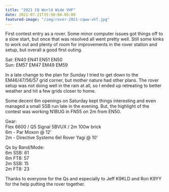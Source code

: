 ```yaml
---
title: "2021 CQ World Wide VHF"
date: 2021-07-21T15:50:04-05:00
featured-image: "/img/rover-2021-cqww-vhf.jpg"
---
```


First contest entry as a rover.  Some minor computer issues got things
off to a slow start, but once that was resolved all went pretty well.
Still some kinks to work out and plenty of room for improvements in the
rover station and setup, but overall a good first outing.

Sat:  EN40 EN41 EN51 EN50\
Sun:  EM57 EM47 EM49 EM59

In a late change to the plan for Sunday I tried to get down to the
EM46/47/56/57 grid corner, but mother nature had other plans.  The rover
setup was not doing well in the rain at all, so I ended up retreating to
better weather and hit a few grids closer to home.

Some decent 6m openings on Saturday kept things interesting and even
managed a small SSB run late in the evening.  But, the highlight of the
contest was working N1BUG in FN55 on 2m from EN50.

Gear:\
Flex 6600 / Q5 Signal 5BVUX / 2m 100w brick\
6m - Par Moxon @ 12'\
2m - Directive Systems 6el Rover Yagi @ 10'

Qs by Band/Mode:\
6m SSB: 61\
6m FT8: 57\
2m SSB: 15\
2m FT8: 23

Thanks to everyone for the Qs and especially to Jeff K9KLD and Ron K9YY
for the help putting the rover together.
